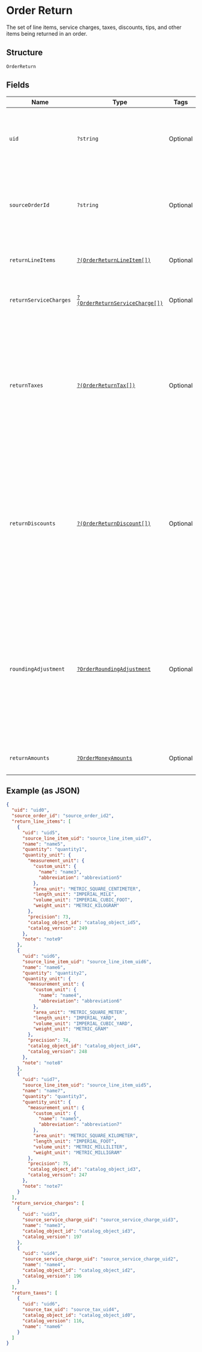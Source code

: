 
# Order Return

The set of line items, service charges, taxes, discounts, tips, and other items being returned in an order.

## Structure

`OrderReturn`

## Fields

| Name | Type | Tags | Description | Getter | Setter |
|  --- | --- | --- | --- | --- | --- |
| `uid` | `?string` | Optional | A unique ID that identifies the return only within this order.<br>**Constraints**: *Maximum Length*: `60` | getUid(): ?string | setUid(?string uid): void |
| `sourceOrderId` | `?string` | Optional | An order that contains the original sale of these return line items. This is unset<br>for unlinked returns. | getSourceOrderId(): ?string | setSourceOrderId(?string sourceOrderId): void |
| `returnLineItems` | [`?(OrderReturnLineItem[])`](../../doc/models/order-return-line-item.md) | Optional | A collection of line items that are being returned. | getReturnLineItems(): ?array | setReturnLineItems(?array returnLineItems): void |
| `returnServiceCharges` | [`?(OrderReturnServiceCharge[])`](../../doc/models/order-return-service-charge.md) | Optional | A collection of service charges that are being returned. | getReturnServiceCharges(): ?array | setReturnServiceCharges(?array returnServiceCharges): void |
| `returnTaxes` | [`?(OrderReturnTax[])`](../../doc/models/order-return-tax.md) | Optional | A collection of references to taxes being returned for an order, including the total<br>applied tax amount to be returned. The taxes must reference a top-level tax ID from the source<br>order. | getReturnTaxes(): ?array | setReturnTaxes(?array returnTaxes): void |
| `returnDiscounts` | [`?(OrderReturnDiscount[])`](../../doc/models/order-return-discount.md) | Optional | A collection of references to discounts being returned for an order, including the total<br>applied discount amount to be returned. The discounts must reference a top-level discount ID<br>from the source order. | getReturnDiscounts(): ?array | setReturnDiscounts(?array returnDiscounts): void |
| `roundingAdjustment` | [`?OrderRoundingAdjustment`](../../doc/models/order-rounding-adjustment.md) | Optional | A rounding adjustment of the money being returned. Commonly used to apply cash rounding<br>when the minimum unit of the account is smaller than the lowest physical denomination of the currency. | getRoundingAdjustment(): ?OrderRoundingAdjustment | setRoundingAdjustment(?OrderRoundingAdjustment roundingAdjustment): void |
| `returnAmounts` | [`?OrderMoneyAmounts`](../../doc/models/order-money-amounts.md) | Optional | A collection of various money amounts. | getReturnAmounts(): ?OrderMoneyAmounts | setReturnAmounts(?OrderMoneyAmounts returnAmounts): void |

## Example (as JSON)

```json
{
  "uid": "uid0",
  "source_order_id": "source_order_id2",
  "return_line_items": [
    {
      "uid": "uid5",
      "source_line_item_uid": "source_line_item_uid7",
      "name": "name5",
      "quantity": "quantity1",
      "quantity_unit": {
        "measurement_unit": {
          "custom_unit": {
            "name": "name3",
            "abbreviation": "abbreviation5"
          },
          "area_unit": "METRIC_SQUARE_CENTIMETER",
          "length_unit": "IMPERIAL_MILE",
          "volume_unit": "IMPERIAL_CUBIC_FOOT",
          "weight_unit": "METRIC_KILOGRAM"
        },
        "precision": 73,
        "catalog_object_id": "catalog_object_id5",
        "catalog_version": 249
      },
      "note": "note9"
    },
    {
      "uid": "uid6",
      "source_line_item_uid": "source_line_item_uid6",
      "name": "name6",
      "quantity": "quantity2",
      "quantity_unit": {
        "measurement_unit": {
          "custom_unit": {
            "name": "name4",
            "abbreviation": "abbreviation6"
          },
          "area_unit": "METRIC_SQUARE_METER",
          "length_unit": "IMPERIAL_YARD",
          "volume_unit": "IMPERIAL_CUBIC_YARD",
          "weight_unit": "METRIC_GRAM"
        },
        "precision": 74,
        "catalog_object_id": "catalog_object_id4",
        "catalog_version": 248
      },
      "note": "note8"
    },
    {
      "uid": "uid7",
      "source_line_item_uid": "source_line_item_uid5",
      "name": "name7",
      "quantity": "quantity3",
      "quantity_unit": {
        "measurement_unit": {
          "custom_unit": {
            "name": "name5",
            "abbreviation": "abbreviation7"
          },
          "area_unit": "METRIC_SQUARE_KILOMETER",
          "length_unit": "IMPERIAL_FOOT",
          "volume_unit": "METRIC_MILLILITER",
          "weight_unit": "METRIC_MILLIGRAM"
        },
        "precision": 75,
        "catalog_object_id": "catalog_object_id3",
        "catalog_version": 247
      },
      "note": "note7"
    }
  ],
  "return_service_charges": [
    {
      "uid": "uid3",
      "source_service_charge_uid": "source_service_charge_uid3",
      "name": "name3",
      "catalog_object_id": "catalog_object_id3",
      "catalog_version": 197
    },
    {
      "uid": "uid4",
      "source_service_charge_uid": "source_service_charge_uid2",
      "name": "name4",
      "catalog_object_id": "catalog_object_id2",
      "catalog_version": 196
    }
  ],
  "return_taxes": [
    {
      "uid": "uid6",
      "source_tax_uid": "source_tax_uid4",
      "catalog_object_id": "catalog_object_id0",
      "catalog_version": 116,
      "name": "name6"
    }
  ]
}
```

